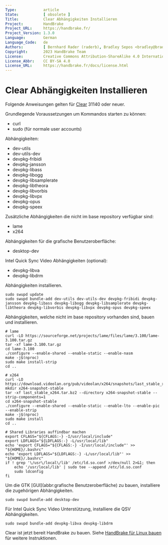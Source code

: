 ```yaml
---
Type:            article
State:           [ obsolete ]
Title:           Clear Abhängigkeiten Installieren
Project:         HandBrake
Project_URL:     https://handbrake.fr/
Project_Version: 1.3.0
Language:        German
Language_Code:   de
Authors:         [ Bernhard Rader (raderb), Bradley Sepos <bradley@bradleysepos.com> (BradleyS) ]
Copyright:       2023 HandBrake Team
License:         Creative Commons Attribution-ShareAlike 4.0 International
License_Abbr:    CC BY-SA 4.0
License_URL:     https://handbrake.fr/docs/license.html
---
```


Clear Abhängigkeiten Installieren
================================

Folgende Anweisungen gelten für [Clear](https://clearlinux.org) 31140 oder neuer.

Grundlegende Voraussetzungen um Kommandos starten zu können:

- curl
- sudo (für normale user accounts)

Abhängigkeiten:

- dev-utils
- dev-utils-dev
- devpkg-fribidi
- devpkg-jansson
- devpkg-libass
- devpkg-libogg
- devpkg-libsamplerate
- devpkg-libtheora
- devpkg-libvorbis
- devpkg-libvpx
- devpkg-opus
- devpkg-speex

Zusätzliche Abhängigkeiten die nicht im base repository verfügbar sind:

- lame
- x264

Abhängigkeiten für die grafische Benutzeroberfläche:

- desktop-dev

Intel Quick Sync Video Abhängigkeiten (optional):

- devpkg-libva
- devpkg-libdrm

Abhängigkeiten installieren.

    sudo swupd update
    sudo swupd bundle-add dev-utils dev-utils-dev devpkg-fribidi devpkg-jansson devpkg-libass devpkg-libogg devpkg-libsamplerate devpkg-libtheora devpkg-libvorbis devpkg-libvpx devpkg-opus devpkg-speex

Abhängigkeiten, welche nicht im base repository vorhanden sind, bauen und installieren.

    # lame
    curl -LO https://sourceforge.net/projects/lame/files/lame/3.100/lame-3.100.tar.gz
    tar -xf lame-3.100.tar.gz
    cd lame-3.100
    ./configure --enable-shared --enable-static --enable-nasm
    make -j$(nproc)
    sudo make install-strip
    cd ..

    # x264
    curl -LO https://download.videolan.org/pub/videolan/x264/snapshots/last_stable_x264.tar.bz2
    mkdir x264-snapshot-stable
    tar -xf last_stable_x264.tar.bz2 --directory x264-snapshot-stable --strip-components=1
    cd x264-snapshot-stable
    ./configure --enable-shared --enable-static --enable-lto --enable-pic --enable-strip
    make -j$(nproc)
    sudo make install
    cd ..

    # Shared Libraries auffindbar machen
    export CFLAGS="${CFLAGS:-} -I/usr/local/include"
    export LDFLAGS="${LDFLAGS:-} -L/usr/local/lib"
    echo 'export CFLAGS="${CFLAGS:-} -I/usr/local/include"' >> "${HOME}/.bashrc"
    echo 'export LDFLAGS="${LDFLAGS:-} -L/usr/local/lib"' >> "${HOME}/.bashrc"
    if ! grep '\/usr\/local\/lib' /etc/ld.so.conf >/dev/null 2>&1; then
        echo '/usr/local/lib' | sudo tee --append /etc/ld.so.conf
        sudo ldconfig
    fi

Um die GTK [GUI](abbr:grafische Benutzeroberfläche) zu bauen, installiere die zugehörigen Abhängigkeiten.

    sudo swupd bundle-add desktop-dev

Für Intel Quick Sync Video Unterstützung, installiere die QSV Abhängigkeiten.

    sudo swupd bundle-add devpkg-libva devpkg-libdrm

Clear ist jetzt bereit HandBrake zu bauen. Siehe [HandBrake für Linux bauen](build-linux.html) für weitere Instruktionen.
